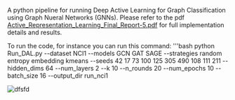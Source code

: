 A python pipeline for running Deep Active Learning for Graph Classification using Graph Nueral Networks (GNNs). Please refer to the pdf [Active_Representation_Learning_Final_Report-5.pdf](https://github.com/user-attachments/files/20530451/Active_Representation_Learning_Final_Report-5.pdf) for full implementation details and results.

To run the code, for instance you can run this command:
'''bash
python Run_DAL.py --dataset NCI1 --models GCN GAT SAGE --strategies random entropy embedding kmeans --seeds 42 17 73 100 125 305 490 108 111 211 --hidden_dims 64 --num_layers 2 --k 10 --n_rounds 20 --num_epochs 10 --batch_size 16 --output_dir run_nci1

![dfsfd](https://github.com/user-attachments/assets/390d6767-f407-4dde-9e82-579e818dd756)
